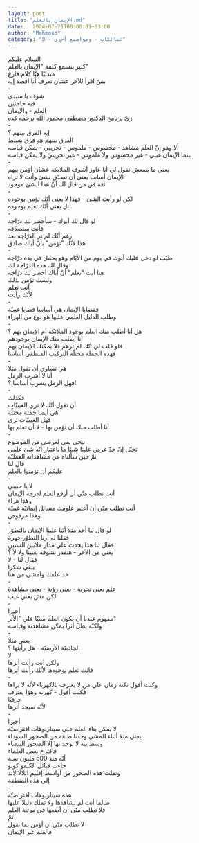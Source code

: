 ```yaml
---
layout: post
title: "الإيمان بالعلم.md"
date:   2024-07-21T00:00:01+03:00
author: "Mahmoud"
category: "8 - ثنائيّات - ومواضيع أخرى"
---
```

السلام عليكم\
كتير بنسمع كلمة \"الإيمان بالعلم\"\
مبدئيّا هيّا كلام فارغ\
بسّ اقرأ للآخر عشان تعرف أنا أقصد إيه\
-\
شوف يا سيدي\
فيه حاجتين\
العلم - والإيمان\
زيّ برنامج الدكتور مصطفي محمود الله يرحمه كده\
-\
إيه الفرق بينهم ؟\
الفرق بينهم هو فرق بسيط\
ألا وهو إنّ العلم مشاهد - محسوس - ملموس - تجريبي - يمكن
قياسه\
بينما الإيمان غيبي - غير محسوس ولا ملموس - غير تجريبيّ
ولا يمكن قياسه\
-\
يعني ما ينفعش تقول لي أنا عاوز أشوف الملايكة عشان أؤمن
بيهم\
الإيمان أساسا يعني أن تصدّق بشئ وأنت لا تراه\
ثقة في من قال لك أنّ هذا الشئ موجود\
-\
لكن لو رأيت الشئ - فهذا لا يعني أنّك تؤمن بوجوده\
بل يعني أنّك تعلم بوجوده\
-\
لو قال لك أبوك - سأحضر لك درّاجة\
فأنت ستصدّقه\
رغم أنّك لم تر الدرّاجة بعد\
هذا لأنّك \"تؤمن\" بأنّ أباك صادق\
-\
طيّب لو دخل عليك أبوك في يوم من الأيّام وهو يحمل في يده
درّاجة\
وقال لك هذه الدرّاجة لك\
هنا أنت \"تعلم\" أنّ أباك أحضر لك درّاجة\
ولست تؤمن بذلك\
أنت تعلم\
لأنّك رأيت\
-\
فقضايا الإيمان هي أساسا قضايا غيبيّة\
وطلب الدليل العلمي عليها هو نوع من الهراء\
-\
هل أنا أطلب منك العلم بوجود الملائكة أم الإيمان بهم
؟\
أنا أطلب منك الإيمان بوجودهم\
فلو قلت لي أنّك لم ترهم فلا يمكنك الإيمان بهم\
فهذه الجملة مختلّة التركيب المنطقي أساسا\
-\
هي تساوي أن تقول مثلا\
أنا لا أشرب الرمل\
فهل الرمل يشرب أساسا ؟!\
-\
فكذلك\
أن تقول أنّك لا تري الغيبيّات\
هي أيضا جملة مختلّة\
فهل الغيبيّات تري\
أنا أطلب منك أن تؤمن بها - لا أن تعلم بها\
-\
نيجي بقي لغرضي من الموضوع\
تخيّل إنّ حدّ عرض علينا شيئا ما باعتبار أنّه شئ علمي\
ثمّ حين سألناه عن مشاهداته العمليّة\
قال لنا\
عليكم أن تؤمنوا بالعلم\
-\
لا يا حبيبي\
أنت تطلب منّي أن أرفع العلم لدرجة الإيمان\
وهذا هراء\
أنت تطلب منّي أن أعتبر علومك مسائل إيمانيّة غيبيّة\
وهذا مرفوض\
-\
لو قال لنا أحد مثلا أنّنا علينا الإيمان بالتطوّر\
فقلنا له أرنا التطوّر جهرة\
فقال لنا هذا يحدث علي مدار ملايين السنين\
يعني من الآخر - هنقدر نشوفه بعنينا ولا لأ ؟\
فقال لنا - لا\
يبقي شكرا\
خد علمك وامشي من هنا\
-\
علم يعني تجربة - يعني رؤية - يعني مشاهدة\
لكن مش يعني غيب\
-\
أخيرا\
مفهوم عندنا أن يكون العلم مبنيّا علي \"الأثر\"\
ولكنّه يظلّ أثرا يمكن مشاهدته وقياسه\
-\
يعني مثلا\
الجاذبيّة الأرضيّة - هل رأيتها ؟\
لا\
ولكن أنت رأيت أثرها\
فانت تعلم بوجودها لأنّك رأيت أثرها\
-\
وكنت أقول نكتة زمان علي من لا يعترف بالكهرباء لأنّه لا
يراها\
فكنت أقول - كهربه وهوّا يعترف\
حرفيّا\
لأنّه سيجد أثرها\
-\
أخيرا\
لا يمكن بناء العلم علي سيناريوهات افتراضيّة\
يعني مثلا أثناء المشي وجدنا طبقة من الصخور
السوداء\
وسط بية لا توجد بها إلا الصخور البيضاء\
فاقترح بعض العلماء\
أنّه منذ 500 مليون سنة\
جاءت قبائل الكيمو كونو\
ونقلت هذه الصخور من أواسط إقليم اللالا لاند\
إلي هذه المنطقة\
-\
هذه سيناريوهات افتراضيّة\
طالما أنت لم تشاهدها ولا تملك دليلا عليها\
فلا تطلب منّي أن أضعها في مرتبة العلم\
ثمّ\
لا تطلب منّي ان أؤمن بما تقول\
فالعلم غير الإيمان

